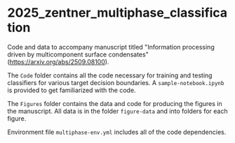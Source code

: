 # 2025_zentner_multiphase_classification

Code and data to accompany manuscript titled "Information processing driven by multicomponent surface condensates" (https://arxiv.org/abs/2509.08100).

The `Code` folder contains all the code necessary for training and testing classifiers for various target decision boundaries. A `sample-notebook.ipynb` is provided to get familiarized with the code.

The `Figures` folder contains the data and code for producing the figures in the manuscript. All data is in the folder `figure-data` and into folders for each figure.

Environment file `multiphase-env.yml` includes all of the code dependencies.
